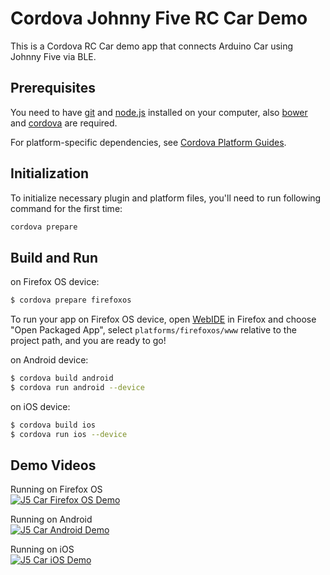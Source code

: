 # Cordova Johnny Five RC Car Demo

This is a Cordova RC Car demo app that connects Arduino Car using Johnny Five via BLE.

## Prerequisites

You need to have [git] and [node.js] installed on your computer,
also [bower] and [cordova] are required.

For platform-specific dependencies, see [Cordova Platform Guides].

## Initialization

To initialize necessary plugin and platform files, 
you'll need to run following command for the first time:
```sh
cordova prepare
```

## Build and Run
on Firefox OS device:
```sh
$ cordova prepare firefoxos 
```
To run your app on Firefox OS device, open [WebIDE] in Firefox and choose "Open Packaged App", select `platforms/firefoxos/www` relative to the project path, and you are ready to go!

on Android device:
```sh
$ cordova build android 
$ cordova run android --device
```

on iOS device:
```sh
$ cordova build ios 
$ cordova run ios --device
```

## Demo Videos
Running on Firefox OS  
[![J5 Car Firefox OS Demo](http://img.youtube.com/vi/n0b7r30NYhQ/0.jpg)](http://www.youtube.com/watch?v=n0b7r30NYhQ)

Running on Android  
[![J5 Car Android Demo](http://img.youtube.com/vi/EAuCIxdQDpc/0.jpg)](http://www.youtube.com/watch?v=EAuCIxdQDpc)

Running on iOS  
[![J5 Car iOS Demo](http://img.youtube.com/vi/18iY6rmT3p8/0.jpg)](http://www.youtube.com/watch?v=18iY6rmT3p8)


[Cordova Platform Guides]: https://cordova.apache.org/docs/en/5.0.0/guide_platforms_index.md.html#Platform%20Guides
[git]: https://git-scm.com/
[node.js]: https://nodejs.org/
[cordova]: https://cordova.apache.org/docs/en/5.0.0/guide_overview_index.md.html 
[bower]: http://bower.io/ 
[WebIDE]: https://developer.mozilla.org/en-US/docs/Tools/WebIDE
